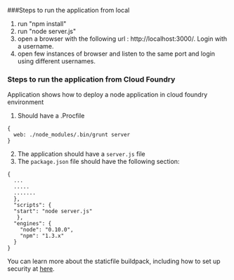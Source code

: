 ###Steps to run the application from local

1. run "npm install"
2. run "node server.js" 
3. open a browser with the following url : http://localhost:3000/. Login with a username. 
4. open few instances of browser and listen to the same port and login using different usernames.

### Steps to run the application from Cloud Foundry 


Application shows how to deploy a node application in cloud foundry environment

1. Should have a .Procfile 

```
{
  web: ./node_modules/.bin/grunt server
}
```

2. The application should have a `server.js` file
3. The `package.json` file should have the following section:

```
{
  ...
  .....
  .......
  },
  "scripts": {
  "start": "node server.js"
   },
  "engines": {
    "node": "0.10.0",
    "npm": "1.3.x"
  }
}
```


You can learn more about the staticfile buildpack, including how to set up security at [here](http://chrisfrost.com/javascript/nodejs-on-cloudfoundry-new-buildpack/).

